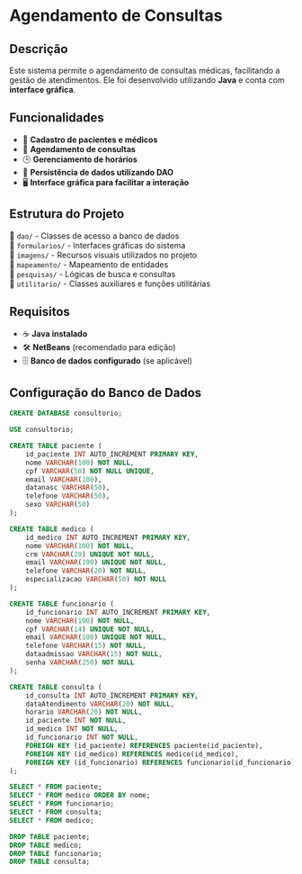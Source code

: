 # Agendamento de Consultas

## Descrição
Este sistema permite o agendamento de consultas médicas, facilitando a gestão de atendimentos. Ele foi desenvolvido utilizando **Java** e conta com **interface gráfica**.

## Funcionalidades
- 📌 **Cadastro de pacientes e médicos**
- 📅 **Agendamento de consultas**
- 🕒 **Gerenciamento de horários**
- 💾 **Persistência de dados utilizando DAO**
- 🖥 **Interface gráfica para facilitar a interação**

## Estrutura do Projeto
📂 `dao/` - Classes de acesso a banco de dados  
📂 `formularios/` - Interfaces gráficas do sistema  
📂 `imagens/` - Recursos visuais utilizados no projeto  
📂 `mapeamento/` - Mapeamento de entidades  
📂 `pesquisas/` - Lógicas de busca e consultas  
📂 `utilitario/` - Classes auxiliares e funções utilitárias  

## Requisitos
- ☕ **Java instalado**
- 🛠 **NetBeans** (recomendado para edição)
- 🗄 **Banco de dados configurado** (se aplicável)

## Configuração do Banco de Dados
```sql
CREATE DATABASE consultorio;

USE consultorio;

CREATE TABLE paciente (
    id_paciente INT AUTO_INCREMENT PRIMARY KEY,
    nome VARCHAR(100) NOT NULL,
    cpf VARCHAR(50) NOT NULL UNIQUE,
    email VARCHAR(100),
    datanasc VARCHAR(50),
    telefone VARCHAR(50),
    sexo VARCHAR(50)
);

CREATE TABLE medico (
    id_medico INT AUTO_INCREMENT PRIMARY KEY,
    nome VARCHAR(100) NOT NULL,
    crm VARCHAR(20) UNIQUE NOT NULL,
    email VARCHAR(100) UNIQUE NOT NULL,
    telefone VARCHAR(20) NOT NULL,
    especializacao VARCHAR(50) NOT NULL
);

CREATE TABLE funcionario (
    id_funcionario INT AUTO_INCREMENT PRIMARY KEY,
    nome VARCHAR(100) NOT NULL,
    cpf VARCHAR(14) UNIQUE NOT NULL,
    email VARCHAR(100) UNIQUE NOT NULL,
    telefone VARCHAR(15) NOT NULL,
    dataadmissao VARCHAR(15) NOT NULL,
    senha VARCHAR(250) NOT NULL 
);

CREATE TABLE consulta (
    id_consulta INT AUTO_INCREMENT PRIMARY KEY,
    dataAtendimento VARCHAR(20) NOT NULL,
    horario VARCHAR(20) NOT NULL,
    id_paciente INT NOT NULL,
    id_medico INT NOT NULL,
    id_funcionario INT NOT NULL,
    FOREIGN KEY (id_paciente) REFERENCES paciente(id_paciente),
    FOREIGN KEY (id_medico) REFERENCES medico(id_medico),
    FOREIGN KEY (id_funcionario) REFERENCES funcionario(id_funcionario)
);

SELECT * FROM paciente;
SELECT * FROM medico ORDER BY nome;
SELECT * FROM funcionario;
SELECT * FROM consulta;
SELECT * FROM medico;

DROP TABLE paciente;
DROP TABLE medico;
DROP TABLE funcionario;
DROP TABLE consulta;
